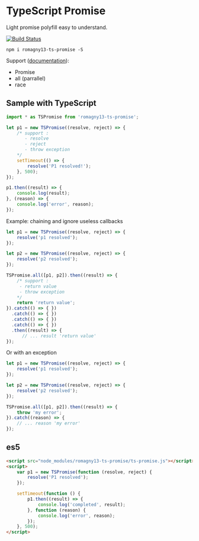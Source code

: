 # TypeScript Promise

Light promise polyfill  easy to understand.

[![Build Status](https://travis-ci.org/romagny13/ts-promise.svg?branch=master)](https://travis-ci.org/romagny13/ts-promise)

```
npm i romagny13-ts-promise -S
```

Support (<a href="https://developer.mozilla.org/en-US/docs/Web/JavaScript/Reference/Global_Objects/Promise">documentation</a>):
- Promise
- all (parrallel)
- race

## Sample with TypeScript

```js
import * as TSPromise from 'romagny13-ts-promise';

let p1 = new TSPromise((resolve, reject) => {
    /* support :
       - resolve 
       - reject
       - throw exception
    */
    setTimeout(() => {
        resolve('P1 resolved!');
    }, 500);
});

p1.then((result) => {
    console.log(result);
}, (reason) => {
    console.log('error', reason);
});
```

Example: chaining and ignore useless callbacks 

```js
let p1 = new TSPromise((resolve, reject) => {
    resolve('p1 resolved');
});

let p2 = new TSPromise((resolve, reject) => {
    resolve('p2 resolved');
});

TSPromise.all([p1, p2]).then((result) => {
    /* support :
     - return value
     - throw exception
    */
    return 'return value';
}).catch(() => { })
  .catch(() => { })
  .catch(() => { })
  .catch(() => { })
  .then((result) => {
      // ... result 'return value'
});
```
Or with an exception

```js
let p1 = new TSPromise((resolve, reject) => {
    resolve('p1 resolved');
});

let p2 = new TSPromise((resolve, reject) => {
    resolve('p2 resolved');
});

TSPromise.all([p1, p2]).then((result) => {
    throw 'my error';
}).catch((reason) => { 
    // ... reason 'my error'
});
```

## es5

```html
<script src="node_modules/romagny13-ts-promise/ts-promise.js"></script>
<script>
    var p1 = new TSPromise(function (resolve, reject) {
        resolve('P1 resolved');
    });

    setTimeout(function () {
        p1.then((result) => {
            console.log('completed', result);
        }, function (reason) {
            console.log('error', reason);
        });
    }, 500);
</script>
```
